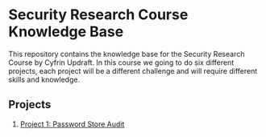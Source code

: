 # Security Research Course Knowledge Base

This repository contains the knowledge base for the Security Research Course by Cyfrin Updraft.
In this course we going to do six different projects, each project will be a different challenge and will require different skills and knowledge.

## Projects
1. [Project 1: Password Store Audit](./3-passwordstore-audit/README.md)

